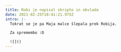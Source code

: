 ```yaml
---
title: Robi je napisal skripto in obvlada
date: 2021-02-25T18:41:21.975Z
intro: |-
  Tokrat se je pa Maja malce šlepala prek Robija. 

  Za spremembo :D

  ![]()
---
```

